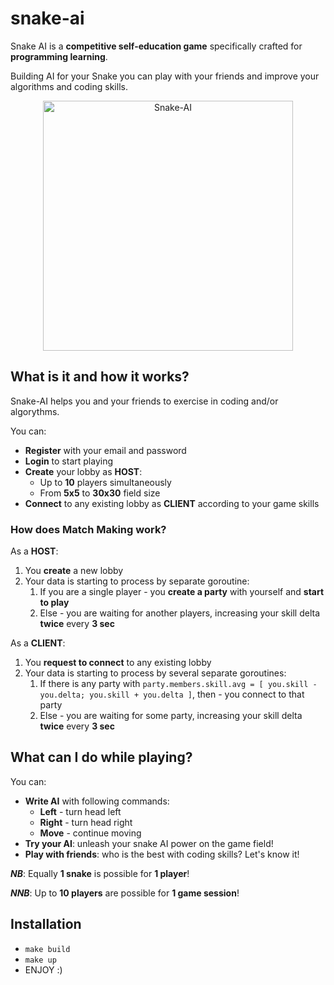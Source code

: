# snake-ai

Snake AI is a **competitive self-education game** specifically crafted for **programming learning**.

Building AI for your Snake you can play with your friends and improve your algorithms and coding skills.

<div align="center">
  <img class="logo" src="https://github.com/andreamper220/snakeai/assets/55195085/7d51c629-83d3-42b7-82eb-e25d3cf902ba" width="400px" alt="Snake-AI"/>
</div>

<div align="center">
</div>

## What is it and how it works?

Snake-AI helps you and your friends to exercise in coding and/or algorythms.

You can:
- **Register** with your email and password
- **Login** to start playing
- **Create** your lobby as **HOST**:
  - Up to **10** players simultaneously
  - From **5x5** to **30x30** field size
- **Connect** to any existing lobby as **CLIENT** according to your game skills

### How does Match Making work?

As a **HOST**:
1. You **create** a new lobby
2. Your data is starting to process by separate goroutine:
   1. If you are a single player - you **create a party** with yourself and **start to play**
   2. Else - you are waiting for another players, increasing your skill delta **twice** every **3 sec**

As a **CLIENT**:
1. You **request to connect** to any existing lobby
2. Your data is starting to process by several separate goroutines:
   1. If there is any party with `party.members.skill.avg = [ you.skill - you.delta; you.skill + you.delta ]`, then - you connect to that party
   2. Else - you are waiting for some party, increasing your skill delta **twice** every **3 sec**

## What can I do while playing?

You can:
- **Write AI** with following commands:
  - **Left** - turn head left
  - **Right** - turn head right
  - **Move** - continue moving
- **Try your AI**: unleash your snake AI power on the game field!
- **Play with friends**: who is the best with coding skills? Let's know it!

_**NB**_: Equally **1 snake** is possible for **1 player**!

_**NNB**_: Up to **10 players** are possible for **1 game session**!

## Installation

- `make build`
- `make up`
- ENJOY :)
